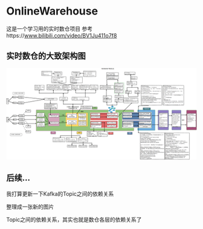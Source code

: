 
# OnlineWarehouse

这是一个学习用的实时数仓项目
参考https://www.bilibili.com/video/BV1Ju411o7f8

## 实时数仓的大致架构图

<img src="./README.assets/image-20220728211219158.png" alt="image-20220728211219158" style="zoom:80%;" />

## 后续...

我打算更新一下Kafka的Topic之间的依赖关系

整理成一张新的图片

Topic之间的依赖关系，其实也就是数仓各层的依赖关系了
